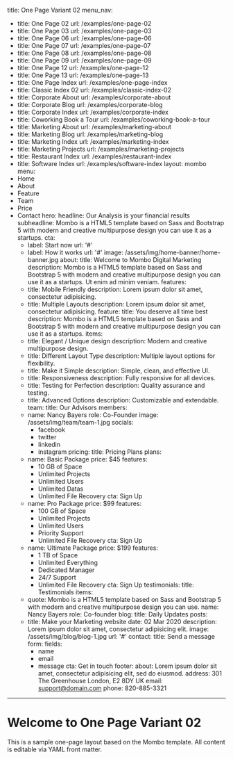 title: One Page Variant 02
menu_nav:
  - title: One Page 02
    url: /examples/one-page-02
  - title: One Page 03
    url: /examples/one-page-03
  - title: One Page 06
    url: /examples/one-page-06
  - title: One Page 07
    url: /examples/one-page-07
  - title: One Page 08
    url: /examples/one-page-08
  - title: One Page 09
    url: /examples/one-page-09
  - title: One Page 12
    url: /examples/one-page-12
  - title: One Page 13
    url: /examples/one-page-13
  - title: One Page Index
    url: /examples/one-page-index
  - title: Classic Index 02
    url: /examples/classic-index-02
  - title: Corporate About
    url: /examples/corporate-about
  - title: Corporate Blog
    url: /examples/corporate-blog
  - title: Corporate Index
    url: /examples/corporate-index
  - title: Coworking Book a Tour
    url: /examples/coworking-book-a-tour
  - title: Marketing About
    url: /examples/marketing-about
  - title: Marketing Blog
    url: /examples/marketing-blog
  - title: Marketing Index
    url: /examples/marketing-index
  - title: Marketing Projects
    url: /examples/marketing-projects
  - title: Restaurant Index
    url: /examples/restaurant-index
  - title: Software Index
    url: /examples/software-index
layout: mombo
menu:
  - Home
  - About
  - Feature
  - Team
  - Price
  - Contact
hero:
  headline: Our Analysis is your financial results
  subheadline: Mombo is a HTML5 template based on Sass and Bootstrap 5 with modern and creative multipurpose design you can use it as a startups.
  cta:
    - label: Start now
      url: '#'
    - label: How it works
      url: '#'
  image: /assets/img/home-banner/home-banner.jpg
about:
  title: Welcome to Mombo Digital Marketing
  description: Mombo is a HTML5 template based on Sass and Bootstrap 5 with modern and creative multipurpose design you can use it as a startups. Ut enim ad minim veniam.
  features:
    - title: Mobile Friendly
      description: Lorem ipsum dolor sit amet, consectetur adipisicing.
    - title: Multiple Layouts
      description: Lorem ipsum dolor sit amet, consectetur adipisicing.
feature:
  title: You deserve all time best
  description: Mombo is a HTML5 template based on Sass and Bootstrap 5 with modern and creative multipurpose design you can use it as a startups.
  items:
    - title: Elegant / Unique design
      description: Modern and creative multipurpose design.
    - title: Different Layout Type
      description: Multiple layout options for flexibility.
    - title: Make it Simple
      description: Simple, clean, and effective UI.
    - title: Responsiveness
      description: Fully responsive for all devices.
    - title: Testing for Perfection
      description: Quality assurance and testing.
    - title: Advanced Options
      description: Customizable and extendable.
team:
  title: Our Advisors
  members:
    - name: Nancy Bayers
      role: Co-Founder
      image: /assets/img/team/team-1.jpg
      socials:
        - facebook
        - twitter
        - linkedin
        - instagram
pricing:
  title: Pricing Plans
  plans:
    - name: Basic Package
      price: $45
      features:
        - 10 GB of Space
        - Unlimited Projects
        - Unlimited Users
        - Unlimited Datas
        - Unlimited File Recovery
      cta: Sign Up
    - name: Pro Package
      price: $99
      features:
        - 100 GB of Space
        - Unlimited Projects
        - Unlimited Users
        - Priority Support
        - Unlimited File Recovery
      cta: Sign Up
    - name: Ultimate Package
      price: $199
      features:
        - 1 TB of Space
        - Unlimited Everything
        - Dedicated Manager
        - 24/7 Support
        - Unlimited File Recovery
      cta: Sign Up
testimonials:
  title: Testimonials
  items:
    - quote: Mombo is a HTML5 template based on Sass and Bootstrap 5 with modern and creative multipurpose design you can use.
      name: Nancy Bayers
      role: Co-founder
blog:
  title: Daily Updates
  posts:
    - title: Make your Marketing website
      date: 02 Mar 2020
      description: Lorem ipsum dolor sit amet, consectetur adipisicing elit.
      image: /assets/img/blog/blog-1.jpg
      url: '#'
contact:
  title: Send a message
  form:
    fields:
      - name
      - email
      - message
    cta: Get in touch
footer:
  about: Lorem ipsum dolor sit amet, consectetur adipisicing elit, sed do eiusmod.
  address: 301 The Greenhouse London, E2 8DY UK
  email: support@domain.com
  phone: 820-885-3321
---

# Welcome to One Page Variant 02

This is a sample one-page layout based on the Mombo template. All content is editable via YAML front matter.
